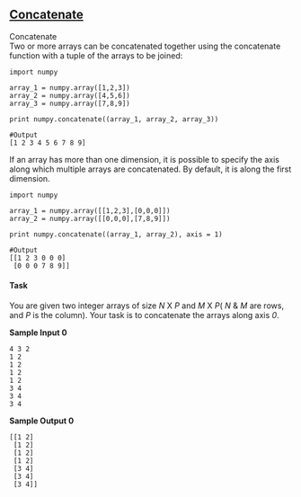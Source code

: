 ## **[Concatenate](https://www.hackerrank.com/challenges/np-concatenate)** 
Concatenate<br>Two or more arrays can be concatenated together using the concatenate function with a tuple of the arrays to be joined:

```
import numpy

array_1 = numpy.array([1,2,3])
array_2 = numpy.array([4,5,6])
array_3 = numpy.array([7,8,9])

print numpy.concatenate((array_1, array_2, array_3))    

#Output
[1 2 3 4 5 6 7 8 9]
```

If an array has more than one dimension, it is possible to specify the axis along which multiple arrays are concatenated. By default, it is along the first dimension.

```
import numpy

array_1 = numpy.array([[1,2,3],[0,0,0]])
array_2 = numpy.array([[0,0,0],[7,8,9]])

print numpy.concatenate((array_1, array_2), axis = 1)   

#Output
[[1 2 3 0 0 0]
 [0 0 0 7 8 9]]
```

#### Task
You are given two integer arrays of size *N* X *P* and *M* X *P*( *N* & *M* are rows, and *P* is the column). Your task is to concatenate the arrays along axis *0*.


**Sample Input 0**  
```
4 3 2
1 2
1 2 
1 2
1 2
3 4
3 4
3 4 
```

**Sample Output 0**  
```
[[1 2]
 [1 2]
 [1 2]
 [1 2]
 [3 4]
 [3 4]
 [3 4]]
```